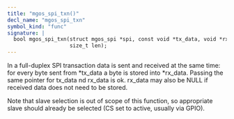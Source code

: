 ```yaml
---
title: "mgos_spi_txn()"
decl_name: "mgos_spi_txn"
symbol_kind: "func"
signature: |
  bool mgos_spi_txn(struct mgos_spi *spi, const void *tx_data, void *rx_data,
                    size_t len);
---
```


In a full-duplex SPI transaction data is sent and received at the same time:
for every byte sent from *tx_data a byte is stored into *rx_data.
Passing the same pointer for tx_data nd rx_data is ok.
rx_data may also be NULL if received data does not need to be stored.

Note that slave selection is out of scope of this function, so appropriate
slave should already be selected (CS set to active, usually via GPIO). 

